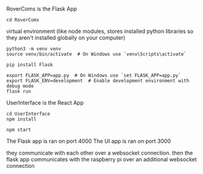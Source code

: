 RoverComs is the Flask App

```
cd RoverComs
```
virtual environment
(like node modules, stores installed python libraries so they aren't installed globally on your computer)
```
python3 -m venv venv
source venv/bin/activate  # On Windows use `venv\Scripts\activate`
```
```
pip install Flask
```
```
export FLASK_APP=app.py  # On Windows use `set FLASK_APP=app.py`
export FLASK_ENV=development  # Enable development environment with debug mode
flask run
```

UserInterface is the React App
```
cd UserInterface
npm install
```
```
npm start
```

The Flask app is ran on port 4000
The UI app is ran on port 3000

they communicate with each other over a websocket connection.
then the flask app communicates with the raspberry pi over an additional websocket connection